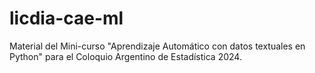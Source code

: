 # licdia-cae-ml
Material del Mini-curso "Aprendizaje Automático con datos textuales en Python" para el Coloquio Argentino de Estadística 2024.
